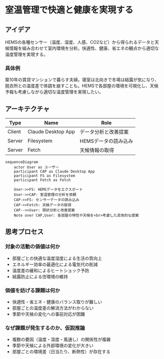 # 室温管理で快適と健康を実現する

## アイデア
HEMSの各種センサー（温度、湿度、人感、CO2など）から得られるデータと天候情報を組み合わせて室内環境を分析。快適性、健康、省エネの観点から適切な温度管理を実現する。

### 具体例
築10年の賃貸マンションで暮らす夫婦。寝室は北向きで冬場は結露が気になり、脱衣所との温度差で体調を崩すことも。HEMSで各部屋の環境を可視化し、天候予報も考慮しながら適切な温度管理を実現したい。

## アーキテクチャ

| Type | Name | Role |
|--|--|--|
| Client | Claude Desktop App | データ分析と改善提案 |
| Server | Filesystem | HEMSデータの読み込み |
| Server | Fetch | 天候情報の取得 |

```mermaid
sequenceDiagram
    actor User as ユーザー
    participant CAP as Claude Desktop App
    participant FS as Filesystem
    participant Fetch as Fetch

    User->>FS: HEMSデータをエクスポート
    User->>CAP: 室温管理の分析を依頼
    CAP->>FS: センサーデータの読み込み
    CAP->>Fetch: 天候データの取得
    CAP-->>User: 現状分析と改善提案
    Note over CAP,User: 各部屋の特性や天候を<br>考慮した具体的な提案
```

## 思考プロセス

### 対象の活動の価値は何か
- 部屋ごとの快適な温度湿度による生活の質向上<br>
- エネルギー効率の最適化による電気代の削減<br>
- 温度差の緩和によるヒートショック予防<br>
- 結露防止による住環境の維持

### 価値を妨げる課題は何か
- 快適性・省エネ・健康のバランス取りが難しい<br>
- 部屋ごとの温度差の解消方法がわからない<br>
- 季節や天候の変化への事前対応が困難

### なぜ課題が発生するのか、仮説推論
- 複数の要因（温度・湿度・風通し）の関係性が複雑<br>
- 季節や天候による外部環境の変化が大きい<br>
- 部屋ごとの環境差（日当たり、断熱性）が存在する